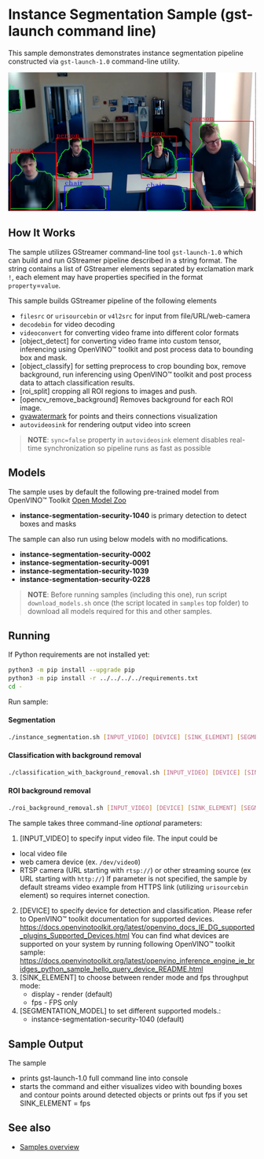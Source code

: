 # Instance Segmentation Sample (gst-launch command line)

This sample demonstrates demonstrates instance segmentation pipeline constructed via `gst-launch-1.0` command-line utility.

![example](./classroom.png)

## How It Works
The sample utilizes GStreamer command-line tool `gst-launch-1.0` which can build and run GStreamer pipeline described in a string format.
The string contains a list of GStreamer elements separated by exclamation mark `!`, each element may have properties specified in the format `property`=`value`.

This sample builds GStreamer pipeline of the following elements
* `filesrc` or `urisourcebin` or `v4l2src` for input from file/URL/web-camera
* `decodebin` for video decoding
* `videoconvert` for converting video frame into different color formats
* [object_detect] for converting video frame into custom tensor, inferencing using OpenVINO™ toolkit and post process data to bounding box and mask.
* [object_classify] for setting preprocess to crop bounding box, remove background, run inferencing using OpenVINO™ toolkit and post process data to attach classification results.
* [roi_split] cropping all ROI regions to images and push.
* [opencv_remove_background] Removes background for each ROI image.
* [gvawatermark](https://dlstreamer.github.io/elements/gvawatermark.html) for points and theirs connections visualization
* `autovideosink` for rendering output video into screen
> **NOTE**: `sync=false` property in `autovideosink` element disables real-time synchronization so pipeline runs as fast as possible


## Models

The sample uses by default the following pre-trained model from OpenVINO™ Toolkit [Open Model Zoo](https://github.com/openvinotoolkit/open_model_zoo)
*   __instance-segmentation-security-1040__ is primary detection to detect boxes and masks

The sample can also run using below models with no modifications.
*   __instance-segmentation-security-0002__
*   __instance-segmentation-security-0091__
*   __instance-segmentation-security-1039__
*   __instance-segmentation-security-0228__

> **NOTE**: Before running samples (including this one), run script `download_models.sh` once (the script located in `samples` top folder) to download all models required for this and other samples.

## Running

If Python requirements are not installed yet:

```sh
python3 -m pip install --upgrade pip
python3 -m pip install -r ../../../../requirements.txt
cd -
```
Run sample:
#### Segmentation
```sh
./instance_segmentation.sh [INPUT_VIDEO] [DEVICE] [SINK_ELEMENT] [SEGMENTATION_MODEL]
```
#### Classification with background removal
```sh
./classification_with_background_removal.sh [INPUT_VIDEO] [DEVICE] [SINK_ELEMENT] [SEGMENTATION_MODEL]
```

#### ROI background removal
```sh
./roi_background_removal.sh [INPUT_VIDEO] [DEVICE] [SINK_ELEMENT] [SEGMENTATION_MODEL]
```

The sample takes three command-line *optional* parameters:
1. [INPUT_VIDEO] to specify input video file.
The input could be
* local video file
* web camera device (ex. `/dev/video0`)
* RTSP camera (URL starting with `rtsp://`) or other streaming source (ex URL starting with `http://`)
If parameter is not specified, the sample by default streams video example from HTTPS link (utilizing `urisourcebin` element) so requires internet conection.
2. [DEVICE] to specify device for detection and classification.
        Please refer to OpenVINO™ toolkit documentation for supported devices.
        https://docs.openvinotoolkit.org/latest/openvino_docs_IE_DG_supported_plugins_Supported_Devices.html
        You can find what devices are supported on your system by running following OpenVINO™ toolkit sample:
        https://docs.openvinotoolkit.org/latest/openvino_inference_engine_ie_bridges_python_sample_hello_query_device_README.html
3. [SINK_ELEMENT] to choose between render mode and fps throughput mode:
    * display - render (default)
    * fps - FPS only
4. [SEGMENTATION_MODEL] to set different supported models.:
    * instance-segmentation-security-1040 (default)

## Sample Output

The sample
* prints gst-launch-1.0 full command line into console
* starts the command and either visualizes video with bounding boxes and contour points around detected objects or
prints out fps if you set SINK_ELEMENT = fps

## See also
* [Samples overview](../../README.md)